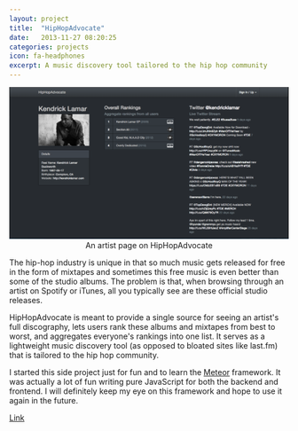```yaml
---
layout: project
title:  "HipHopAdvocate"
date:   2013-11-27 08:20:25
categories: projects
icon: fa-headphones
excerpt: A music discovery tool tailored to the hip hop community
---
```

<p align="center">
  <a href="/images/hiphopadvocate.png">
    <img alt="eSports" src="/images/hiphopadvocate.png" class="project-img"/> 
  </a>
  <span class="caption">An artist page on HipHopAdvocate</span>
</p>

The hip-hop industry is unique in that so much music gets released for free in the form of mixtapes and sometimes this free music is even better than some of the studio albums. The problem is that, when browsing through an artist on Spotify or iTunes, all you typically see are these official studio releases.

HipHopAdvocate is meant to provide a single source for seeing an artist's full discography, lets users rank these albums and mixtapes from best to worst, and aggregates everyone's rankings into one list. It serves as a lightweight music discovery tool (as opposed to bloated sites like last.fm) that is tailored to the hip hop community.

I started this side project just for fun and to learn the [Meteor](http://www.meteor.com/) framework. It was actually a lot of fun writing pure JavaScript for both the backend and frontend. I will definitely keep my eye on this framework and hope to use it again in the future.

<a href="http://pacific-everglades-3520.herokuapp.com/" target="_blank">Link</a>
